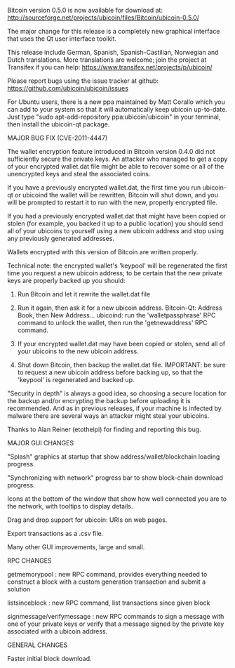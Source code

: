 Bitcoin version 0.5.0 is now available for download at:
http://sourceforge.net/projects/ubicoin/files/Bitcoin/ubicoin-0.5.0/

The major change for this release is a completely new graphical interface that uses the Qt user interface toolkit.

This release include German, Spanish, Spanish-Castilian, Norwegian and Dutch translations. More translations are welcome; join the project at Transifex if you can help:
https://www.transifex.net/projects/p/ubicoin/

Please report bugs using the issue tracker at github:
https://github.com/ubicoin/ubicoin/issues

For Ubuntu users, there is a new ppa maintained by Matt Corallo which you can add to your system so that it will automatically keep ubicoin up-to-date.  Just type "sudo apt-add-repository ppa:ubicoin/ubicoin" in your terminal, then install the ubicoin-qt package.

MAJOR BUG FIX  (CVE-2011-4447)

The wallet encryption feature introduced in Bitcoin version 0.4.0 did not sufficiently secure the private keys. An attacker who
managed to get a copy of your encrypted wallet.dat file might be able to recover some or all of the unencrypted keys and steal the
associated coins.

If you have a previously encrypted wallet.dat, the first time you run ubicoin-qt or ubicoind the wallet will be rewritten, Bitcoin will
shut down, and you will be prompted to restart it to run with the new, properly encrypted file.

If you had a previously encrypted wallet.dat that might have been copied or stolen (for example, you backed it up to a public
location) you should send all of your ubicoins to yourself using a new ubicoin address and stop using any previously generated addresses.

Wallets encrypted with this version of Bitcoin are written properly.

Technical note: the encrypted wallet's 'keypool' will be regenerated the first time you request a new ubicoin address; to be certain that the
new private keys are properly backed up you should:

1. Run Bitcoin and let it rewrite the wallet.dat file

2. Run it again, then ask it for a new ubicoin address.
Bitcoin-Qt: Address Book, then New Address...
ubicoind: run the 'walletpassphrase' RPC command to unlock the wallet,  then run the 'getnewaddress' RPC command.

3. If your encrypted wallet.dat may have been copied or stolen, send  all of your ubicoins to the new ubicoin address.

4. Shut down Bitcoin, then backup the wallet.dat file.
IMPORTANT: be sure to request a new ubicoin address before backing up, so that the 'keypool' is regenerated and backed up.

"Security in depth" is always a good idea, so choosing a secure location for the backup and/or encrypting the backup before uploading it is recommended. And as in previous releases, if your machine is infected by malware there are several ways an attacker might steal your ubicoins.

Thanks to Alan Reiner (etotheipi) for finding and reporting this bug.

MAJOR GUI CHANGES

"Splash" graphics at startup that show address/wallet/blockchain loading progress.

"Synchronizing with network" progress bar to show block-chain download progress.

Icons at the bottom of the window that show how well connected you are to the network, with tooltips to display details.

Drag and drop support for ubicoin: URIs on web pages.

Export transactions as a .csv file.

Many other GUI improvements, large and small.

RPC CHANGES

getmemorypool : new RPC command, provides everything needed to construct a block with a custom generation transaction and submit a solution

listsinceblock : new RPC command, list transactions since given block

signmessage/verifymessage : new RPC commands to sign a message with one of your private keys or verify that a message signed by the private key associated with a ubicoin address.

GENERAL CHANGES

Faster initial block download.
